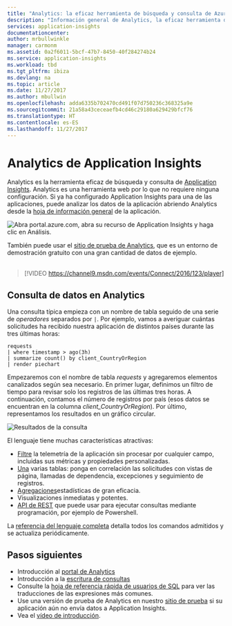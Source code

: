```yaml
---
title: "Analytics: la eficaz herramienta de búsqueda y consulta de Azure Application Insights | Microsoft Docs"
description: "Información general de Analytics, la eficaz herramienta de búsqueda de Application Insights. "
services: application-insights
documentationcenter: 
author: mrbullwinkle
manager: carmonm
ms.assetid: 0a2f6011-5bcf-47b7-8450-40f284274b24
ms.service: application-insights
ms.workload: tbd
ms.tgt_pltfrm: ibiza
ms.devlang: na
ms.topic: article
ms.date: 11/27/2017
ms.author: mbullwin
ms.openlocfilehash: adda6335b702470cd491f07d750236c368325a9e
ms.sourcegitcommit: 21a58a43ceceaefb4cd46c29180a629429bfcf76
ms.translationtype: HT
ms.contentlocale: es-ES
ms.lasthandoff: 11/27/2017
---
```

# <a name="analytics-in-application-insights"></a>Analytics de Application Insights
Analytics es la herramienta eficaz de búsqueda y consulta de [Application Insights](app-insights-overview.md). Analytics es una herramienta web por lo que no requiere ninguna configuración. Si ya ha configurado Application Insights para una de las aplicaciones, puede analizar los datos de la aplicación abriendo Analytics desde la [hoja de información general](app-insights-dashboards.md) de la aplicación.

![Abra portal.azure.com, abra su recurso de Application Insights y haga clic en Análisis.](./media/app-insights-analytics/001.png)

También puede usar el [sitio de prueba de Analytics](https://go.microsoft.com/fwlink/?linkid=859557), que es un entorno de demostración gratuito con una gran cantidad de datos de ejemplo.
<br>
<br>
> [!VIDEO https://channel9.msdn.com/events/Connect/2016/123/player] 

## <a name="query-data-in-analytics"></a>Consulta de datos en Analytics
Una consulta típica empieza con un nombre de tabla seguido de una serie de *operadores* separados por `|`.
Por ejemplo, vamos a averiguar cuántas solicitudes ha recibido nuestra aplicación de distintos países durante las tres últimas horas:
```AIQL
requests
| where timestamp > ago(3h)
| summarize count() by client_CountryOrRegion
| render piechart
```

Empezaremos con el nombre de tabla *requests* y agregaremos elementos canalizados según sea necesario.  En primer lugar, definimos un filtro de tiempo para revisar solo los registros de las últimas tres horas.
A continuación, contamos el número de registros por país (esos datos se encuentran en la columna *client_CountryOrRegion*). Por último, representamos los resultados en un gráfico circular.
<br>

![Resultados de la consulta](./media/app-insights-analytics/030.png)

El lenguaje tiene muchas características atractivas:

* [Filtre](https://docs.loganalytics.io/queryLanguage/query_language_whereoperator.html) la telemetría de la aplicación sin procesar por cualquier campo, incluidas sus métricas y propiedades personalizadas.
* [Una](https://docs.loganalytics.io/queryLanguage/query_language_joinoperator.html) varias tablas: ponga en correlación las solicitudes con vistas de página, llamadas de dependencia, excepciones y seguimiento de registros.
* [Agregaciones](https://docs.loganalytics.io/docs/Learn/Tutorials/Aggregation-functions)estadísticas de gran eficacia.
* Visualizaciones inmediatas y potentes.
* [API de REST](https://dev.applicationinsights.io/) que puede usar para ejecutar consultas mediante programación, por ejemplo de Powershell.

La [referencia del lenguaje completa](https://go.microsoft.com/fwlink/?linkid=856079) detalla todos los comandos admitidos y se actualiza periódicamente.

## <a name="next-steps"></a>Pasos siguientes
* Introducción al [portal de Analytics](https://go.microsoft.com/fwlink/?linkid=856587)
* Introducción a la [escritura de consultas](https://go.microsoft.com/fwlink/?linkid=856078)
* Consulte la [hoja de referencia rápida de usuarios de SQL](https://aka.ms/sql-analytics) para ver las traducciones de las expresiones más comunes.
* Use una versión de prueba de Analytics en nuestro [sitio de prueba](https://analytics.applicationinsights.io/demo) si su aplicación aún no envía datos a Application Insights.
* Vea el [vídeo de introducción](https://applicationanalytics-media.azureedge.net/home_page_video.mp4).